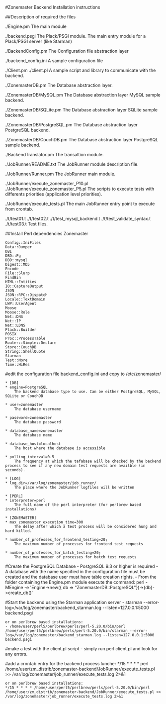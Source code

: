 #Zonemaster Backend Installation instructions

##Description of required the files

./Engine.pm
	The main module

./backend.psgi
	The Plack/PSGI module. The main entry module for a Plack/PSGI server (like Starman)

./BackendConfig.pm
	The Configuration file abstraction layer

./backend_config.ini
	A sample configuration file

./Client.pm
./client.pl
	A sample script and library to communicate with the backend.

./ZonemasterDB.pm
	The Database abstraction layer.

./ZonemasterDB/MySQL.pm
	The Database abstraction layer MySQL sample backend.

./ZonemasterDB/SQLite.pm
	The Database abstraction layer SQLite sample backend.

./ZonemasterDB/PostgreSQL.pm
	The Database abstraction layer PostgreSQL backend.

./ZonemasterDB/CouchDB.pm
	The Database abstraction layer PostgreSQL sample backend.

./BackendTranslator.pm
	The transaltion module.

./JobRunner/README.txt
	The JobRunner module description file.

./JobRunner/Runner.pm
	The JobRunner main module.

./JobRunner/execute_zonemaster_P10.pl
./JobRunner/execute_zonemaster_P5.pl
	The scripts to execute tests with differents priorities (application level priorities).

./JobRunner/execute_tests.pl
	The main JobRunner entry point to execute from crontab.

./t/test01.t
./t/test02.t
./t/test_mysql_backend.t
./t/test_validate_syntax.t
./t/test03.t
	Test files.

##Install Perl dependencies
	Zonemaster

	Config::IniFiles
	Data::Dumper
	DBI
	DBD::Pg
	DBD::mysql
	Digest::MD5
	Encode
	File::Slurp
	FindBin
	HTML::Entities
	IO::CaptureOutput
	JSON
	JSON::RPC::Dispatch
	Locale::TextDomain
	LWP::UserAgent
	Moose
	Moose::Role
	Net::DNS
	Net::IP
	Net::LDNS
	Plack::Builder
	POSIX
	Proc::ProcessTable
	Router::Simple::Declare
	Store::CouchDB
	String::ShellQuote
	Starman
	Test::More
	Time::HiRes

#edit the configuration file backend_config.ini and copy to /etc/zonemaster/

	* [DB]
	* engine=PostgreSQL
		The backend database type to use. Can be either PostgreSQL, MySQL, SQLite or CouchDB

	* user=zonemaster
		The database username
		
	* password=zonemaster
		The database password
		
	* database_name=zonemaster
		The database name
		
	* database_host=localhost
		The host where the database is accessible
		
	* polling_interval=0.5
		The frequency at which the tafabase will be checked by the backend process to see if any new domain test requests are availble (in seconds).

	* [LOG]
	* log_dir=/var/log/zonemaster/job_runner/
		The place where the JobRunner logfiles will be written

	* [PERL]
	* interpreter=perl
		The full name of the perl interpreter (for perlbrew based installations)

	* [ZONEMASTER]
	* max_zonemaster_execution_time=300
		The delay after which a test process will be considered hung and hard killed.
		
	* number_of_professes_for_frontend_testing=20;
		The maximum number of processes for frontend test requests
		
	* number_of_professes_for_batch_testing=20;
		The maximum number of processes for batch test requests

#Create the PostgreSQL Database
	- PostgreSQL 9.3 or higher is required
	- A database with the name specified in the configuration file must be created and the database user must have table creation rights.
	- From the folder containing the Engine.pm module execute the command: perl -MEngine -e 'Engine->new({ db => "ZonemasterDB::PostgreSQL"})->{db}->create_db()'
	
#Start the backend using the Starman application server
	- starman --error-log=/var/log/zonemaster/backend_starman.log --listen=127.0.0.1:5000 backend.psgi
	
	or on perlbrew based installations:
	- /home/user/perl5/perlbrew/perls/perl-5.20.0/bin/perl /home/user/perl5/perlbrew/perls/perl-5.20.0/bin/starman --error-log=/var/log/zonemaster/backend_starman.log --listen=127.0.0.1:5000 backend.psgi
	
#make a test with the client.pl script
	- simply run perl client.pl and look for any errors.
	
#add a crontab entry for the backend process luncher
	*/15 * * * * perl /home/user/zm_distrib/zonemaster-backend/JobRunner/execute_tests.pl >> /var/log/zonemaster/job_runner/execute_tests.log 2>&1

	or on perlbrew based installations:
	*/15 * * * * /home/user/perl5/perlbrew/perls/perl-5.20.0/bin/perl /home/user/zm_distrib/zonemaster-backend/JobRunner/execute_tests.pl >> /var/log/zonemaster/job_runner/execute_tests.log 2>&1
	
